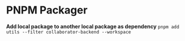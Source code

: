 # PNPM Packager

**Add local package to another local package as dependency**
`pnpm add utils --filter collaborator-backend --workspace`
